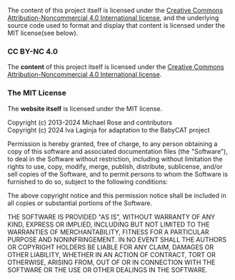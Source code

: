 The content of this project itself is licensed under the [Creative Commons Attribution-Noncommercial 4.0 International license](https://creativecommons.org/licenses/by-nc/4.0/deed.en),
and the underlying source code used to format and display that content is licensed under the MIT license(see below).

### CC BY-NC 4.0

The **content** of this project itself is licensed under the [Creative Commons Attribution-Noncommercial 4.0 International license](https://creativecommons.org/licenses/by-nc/4.0/deed.en).

### The MIT License

The **website itself** is licensed under the MIT license.

Copyright (c) 2013-2024 Michael Rose and contributors  
Copyright (c) 2024 Iva Laginja for adaptation to the BabyCAT project

Permission is hereby granted, free of charge, to any person obtaining a copy
of this software and associated documentation files (the "Software"), to deal
in the Software without restriction, including without limitation the rights
to use, copy, modify, merge, publish, distribute, sublicense, and/or sell
copies of the Software, and to permit persons to whom the Software is
furnished to do so, subject to the following conditions:

The above copyright notice and this permission notice shall be included in all
copies or substantial portions of the Software.

THE SOFTWARE IS PROVIDED "AS IS", WITHOUT WARRANTY OF ANY KIND, EXPRESS OR
IMPLIED, INCLUDING BUT NOT LIMITED TO THE WARRANTIES OF MERCHANTABILITY,
FITNESS FOR A PARTICULAR PURPOSE AND NONINFRINGEMENT. IN NO EVENT SHALL THE
AUTHORS OR COPYRIGHT HOLDERS BE LIABLE FOR ANY CLAIM, DAMAGES OR OTHER
LIABILITY, WHETHER IN AN ACTION OF CONTRACT, TORT OR OTHERWISE, ARISING FROM,
OUT OF OR IN CONNECTION WITH THE SOFTWARE OR THE USE OR OTHER DEALINGS IN THE
SOFTWARE.